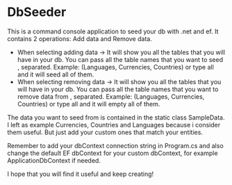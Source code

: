 # DbSeeder
This is a command console application to seed your db with .net and ef. It contains 2 operations: Add data and Remove data.

- When selecting adding data -> It will show you all the tables that you will have in your db. You can pass all the table names that you want to seed , separated. Example: (Languages, Currencies, Countries) or type all and it will seed all of them.
- When selecting removing data -> It will show you all the tables that you will have in your db. You can pass all the table names that you want to remove data from , separated. Example: (Languages, Currencies, Countries) or type all and it will empty all of them.

The data you want to seed from is contained in the static class SampleData. I left as example Currencies, Countries and Languages because i consider them useful. But just add your custom ones that match your entities.

Remember to add your dbContext connection string in Program.cs and also change the default EF dbContext for your custom dbContext, for example ApplicationDbContext if needed.

I hope that you will find it useful and keep creating!
